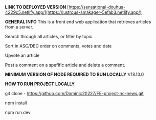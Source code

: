 **LINK TO DEPLOYED VERSION**
[https://sensational-douhua-4229c5.netlify.app/](https://lustrous-smakager-5efab3.netlify.app/)

**GENERAL INFO**
This is a front end web application that retrieves articles from a server.

Search through all articles, or filter by topic

Sort in ASC/DEC order on comments, votes and date

Upvote an article

Post a comment on a spefific article and delete a comment.

**MINIMUM VERSION OF NODE REQUIRED TO RUN LOCALLY**
V18.13.0

**HOW TO RUN PROJECT LOCALLY**

git clone - https://github.com/Dominic20227/FE-project-nc-news.git

npm install

npm run dev
